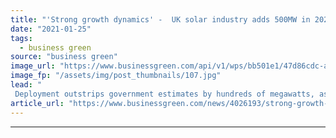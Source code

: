 ```yaml
---
title: "'Strong growth dynamics' -  UK solar industry adds 500MW in 2020 as investment in subsidy-free projects heat up"
date: "2021-01-25"
tags: 
  - business green
source: "business green"
image_url: "https://www.businessgreen.com/api/v1/wps/bb501e1/47d86cdc-af25-47d2-ab4b-38ef1ae69f24/2/Solar-farm-developed-by-Anesco-185x114.jpg"
image_fp: "/assets/img/post_thumbnails/107.jpg"
lead: "
 Deployment outstrips government estimates by hundreds of megawatts, as plummeting costs see wave of new projects emerge ..."
article_url: "https://www.businessgreen.com/news/4026193/strong-growth-dynamics-uk-solar-industry-adds-500mw-2020-investment-subsidy-free-projects-heat"
---
```


---
